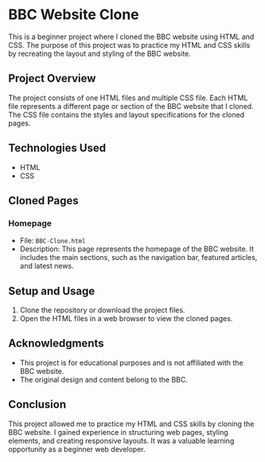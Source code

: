 # BBC Website Clone

This is a beginner project where I cloned the BBC website using HTML and CSS. The purpose of this project was to practice my HTML and CSS skills by recreating the layout and styling of the BBC website.

## Project Overview

The project consists of one HTML files and multiple CSS file. Each HTML file represents a different page or section of the BBC website that I cloned. The CSS file contains the styles and layout specifications for the cloned pages.

## Technologies Used

- HTML
- CSS

## Cloned Pages

### Homepage
- File: `BBC-Clone.html`
- Description: This page represents the homepage of the BBC website. It includes the main sections, such as the navigation bar, featured articles, and latest news.

## Setup and Usage

1. Clone the repository or download the project files.
2. Open the HTML files in a web browser to view the cloned pages.


## Acknowledgments

- This project is for educational purposes and is not affiliated with the BBC website.
- The original design and content belong to the BBC.

## Conclusion

This project allowed me to practice my HTML and CSS skills by cloning the BBC website. I gained experience in structuring web pages, styling elements, and creating responsive layouts. It was a valuable learning opportunity as a beginner web developer.
